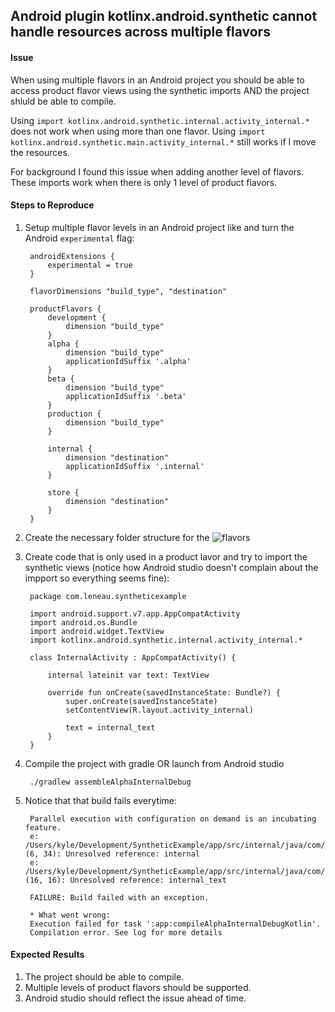 ## Android plugin kotlinx.android.synthetic cannot handle resources across multiple flavors

#### Issue

When using multiple flavors in an Android project you should be able to access product flavor views using the synthetic imports AND the project shluld be able to compile.

Using `import kotlinx.android.synthetic.internal.activity_internal.*` does not work when using more than one flavor. Using `import kotlinx.android.synthetic.main.activity_internal.*` still works if I move the resources.

For background I found this issue when adding another level of flavors. These imports work when there is only 1 level of product flavors.

#### Steps to Reproduce

1. Setup multiple flavor levels in an Android project like and turn the Android `experimental` flag:

        androidExtensions {
            experimental = true
        }

        flavorDimensions "build_type", "destination"
        
        productFlavors {
            development {
                dimension "build_type"
            }
            alpha {
                dimension "build_type"
                applicationIdSuffix '.alpha'
            }
            beta {
                dimension "build_type"
                applicationIdSuffix '.beta'
            }
            production {
                dimension "build_type"
            }
        
            internal {
                dimension "destination"
                applicationIdSuffix '.internal'
            }
        
            store {
                dimension "destination"
            }
        }

2. Create the necessary folder structure for the ![flavors](https://cl.ly/3w2l190e3j1U/Image%202018-04-14%20at%209.57.03%20AM.png)

3. Create code that is only used in a product lavor and try to import the synthetic views (notice how Android studio doesn't complain about the impport so everything seems fine):

        package com.leneau.syntheticexample
        
        import android.support.v7.app.AppCompatActivity
        import android.os.Bundle
        import android.widget.TextView
        import kotlinx.android.synthetic.internal.activity_internal.*
        
        class InternalActivity : AppCompatActivity() {
        
            internal lateinit var text: TextView
        
            override fun onCreate(savedInstanceState: Bundle?) {
                super.onCreate(savedInstanceState)
                setContentView(R.layout.activity_internal)
        
                text = internal_text
            }
        }

4. Compile the project with gradle OR launch from Android studio

        ./gradlew assembleAlphaInternalDebug

5. Notice that that build fails everytime:

        Parallel execution with configuration on demand is an incubating feature.
        e: /Users/kyle/Development/SyntheticExample/app/src/internal/java/com/leneau/syntheticexample/InternalActivity.kt: (6, 34): Unresolved reference: internal
        e: /Users/kyle/Development/SyntheticExample/app/src/internal/java/com/leneau/syntheticexample/InternalActivity.kt: (16, 16): Unresolved reference: internal_text
        
        FAILURE: Build failed with an exception.
        
        * What went wrong:
        Execution failed for task ':app:compileAlphaInternalDebugKotlin'.
        Compilation error. See log for more details

#### Expected Results

1. The project should be able to compile.
1. Multiple levels of product flavors should be supported.
1. Android studio should reflect the issue ahead of time.
